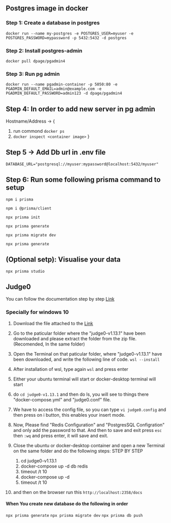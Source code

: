 ## Postgres image in docker

### Step 1: Create a database in postgres

`docker run --name my-postgres -e POSTGRES_USER=myuser -e POSTGRES_PASSWORD=mypassword -p 5432:5432 -d postgres`

### Step 2: Install postgres-admin

`docker pull dpage/pgadmin4`

### Step 3: Run pg admin

`docker run --name pgadmin-container -p 5050:80 -e PGADMIN_DEFAULT_EMAIL=admin@example.com -e PGADMIN_DEFAULT_PASSWORD=admin123 -d dpage/pgadmin4`

## Step 4: In order to add new server in pg admin

Hostname/Address -> {

1. run commond `docker ps`
2. `docker inspect <container image>`
   }

## Step 5 -> Add Db url in .env file

`DATABASE_URL="postgresql://myuser:mypassword@localhost:5432/myuser"`

## Step 6: Run some following prisma command to setup

`npm i prisma`

`npm i @prisma/client`

`npx prisma init`

`npx prisma generate`

`npx prisma migrate dev`

`npx prisma generate`

## (Optional setp): Visualise your data

`npx prisma studio`

## Judge0

You can follow the documentation step by step [Link](https://github.com/judge0/judge0/blob/master/CHANGELOG.md)

### Specially for windows 10

1. Download the file attached to the [Link](https://github.com/judge0/judge0/releases/download/v1.13.1/judge0-v1.13.1.zip)

2. Go to the paticular folder where the "judge0-v1.13.1" have been downloaded and please extract the folder from the zip file. (Recomended, In the same folder)

3. Open the Terminal on that paticular folder, where "judge0-v1.13.1" have been downloaded, and write the following line of code.
   `wsl --install`

4. After installation of wsl, type again `wsl` and press enter

5. Either your ubuntu terminal will start or docker-desktop terminal will start

6. do `cd judge0-v1.13.1` and then do ls, you will see to things there "docker-compose.yml" and "judge0.conf" file.

7. We have to access the config file, so you can type `vi judge0.config` and then press on i button, this enables your insert mode.

8. Now, Please find "Redis Configuration" and "PostgresSQL Configration" and only add the password to that. And then to save and exit press `esc` then `:wq` and press enter, it will save and exit.

9. Close the ubuntu or docker-desktop container and open a new Terminal on the same folder and do the following steps: STEP BY STEP

   1. cd judge0-v1.13.1
   2. docker-compose up -d db redis
   3. timeout /t 10
   4. docker-compose up -d
   5. timeout /t 10

10. and then on the browser run this `http://localhost:2358/docs`

#### When You create new database do the following in order

`npx prisma generate`
`npx prisma migrate dev`
`npx prisma db push`

